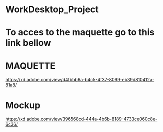 ﻿# WorkDesktop_Project
# To acces to the maquette go to this link bellow


# MAQUETTE
https://xd.adobe.com/view/d4fbbb6a-b4c5-4f37-8099-eb39d810412a-81a8/



# Mockup
https://xd.adobe.com/view/396568cd-444a-4b6b-8189-4733ce060c8e-6c36/
